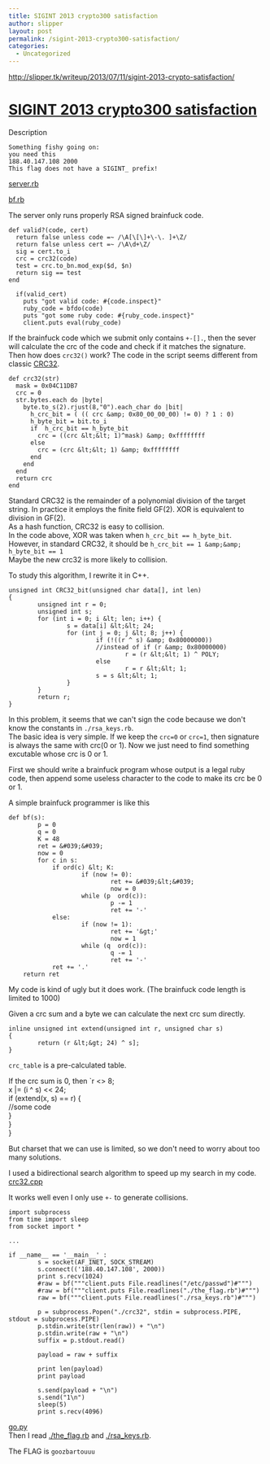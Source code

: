 ```yaml
---
title: SIGINT 2013 crypto300 satisfaction
author: slipper
layout: post
permalink: /sigint-2013-crypto300-satisfaction/
categories:
  - Uncategorized
---
```

<http://slipper.tk/writeup/2013/07/11/sigint-2013-crypto-satisfaction/>

# [SIGINT 2013 crypto300 satisfaction][1]

Description

    Something fishy going on:
    you need this
    188.40.147.108 2000
    This flag does not have a SIGINT_ prefix!
    

[server.rb][2]

[bf.rb][3]

The server only runs properly RSA signed brainfuck code.

    def valid?(code, cert)
      return false unless code =~ /\A[\[\]+\-\. ]+\Z/
      return false unless cert =~ /\A\d+\Z/
      sig = cert.to_i
      crc = crc32(code)
      test = crc.to_bn.mod_exp($d, $n)
      return sig == test
    end
    
      if(valid_cert)
        puts "got valid code: #{code.inspect}"
        ruby_code = bfdo(code)
        puts "got some ruby code: #{ruby_code.inspect}"
        client.puts eval(ruby_code)
    

If the brainfuck code which we submit only contains `+-[].`, then the sever will calculate the crc of the code and check if it matches the signature.  
Then how does `crc32()` work? The code in the script seems different from classic [CRC32][4].

    def crc32(str)
      mask = 0x04C11DB7
      crc = 0
      str.bytes.each do |byte|
        byte.to_s(2).rjust(8,"0").each_char do |bit|
          h_crc_bit = ( (( crc &amp; 0x80_00_00_00) != 0) ? 1 : 0)
          h_byte_bit = bit.to_i
          if  h_crc_bit == h_byte_bit
            crc = ((crc &lt;&lt; 1)^mask) &amp; 0xffffffff
          else
            crc = (crc &lt;&lt; 1) &amp; 0xffffffff
          end
        end
      end
      return crc
    end
    

Standard CRC32 is the remainder of a polynomial division of the target string. In practice it employs the finite field GF(2). XOR is equivalent to division in GF(2).  
As a hash function, CRC32 is easy to collision.  
In the code above, XOR was taken when `h_crc_bit == h_byte_bit`.  
However, in standard CRC32, it should be `h_crc_bit == 1 &amp;&amp; h_byte_bit == 1`  
Maybe the new crc32 is more likely to collision.

To study this algorithm, I rewrite it in C++.

    unsigned int CRC32_bit(unsigned char data[], int len)
    {
            unsigned int r = 0;
            unsigned int s;
            for (int i = 0; i &lt; len; i++) {
                    s = data[i] &lt;&lt; 24;
                    for (int j = 0; j &lt; 8; j++) {
                            if (!((r ^ s) &amp; 0x80000000))
                            //instead of if (r &amp; 0x80000000)
                                    r = (r &lt;&lt; 1) ^ POLY;
                            else
                                    r = r &lt;&lt; 1;
                            s = s &lt;&lt; 1;
                    }
            }
            return r;
    }
    

In this problem, it seems that we can't sign the code because we don't know the constants in `./rsa_keys.rb`.  
The basic idea is very simple. If we keep the `crc=0` or `crc=1`, then signature is always the same with crc(0 or 1). Now we just need to find something excutable whose crc is 0 or 1.

First we should write a brainfuck program whose output is a legal ruby code, then append some useless character to the code to make its crc be 0 or 1.

A simple brainfuck programmer is like this

    def bf(s):
            p = 0
            q = 0
            K = 48
            ret = &#039;&#039;
            now = 0
            for c in s:
                if ord(c) &lt; K:
                        if (now != 0):
                                ret += &#039;&lt;&#039;
                                now = 0
                        while (p  ord(c)):
                                p -= 1
                                ret += '-'
                else:                                                                                                                                                                             
                        if (now != 1):                                                                                                                                                            
                                ret += '&gt;'                                                                                                                                                        
                                now = 1                                                                                                                                                           
                        while (q  ord(c)):
                                q -= 1
                                ret += '-'
                ret += '.'
        return ret
    

My code is kind of ugly but it does work. (The brainfuck code length is limited to 1000)

Given a crc sum and a byte we can calculate the next crc sum directly.

    inline unsigned int extend(unsigned int r, unsigned char s)
    {
            return (r &lt;&gt; 24) ^ s];
    }
    

`crc_table` is a pre-calculated table.

If the crc sum is 0, then \`r <> 8;  
x |= (i ^ s) << 24;  
if (extend(x, s) == r) {  
//some code  
}  
}  
}

But charset that we can use is limited, so we don't need to worry about too many solutions.

I used a bidirectional search algorithm to speed up my search in my code.  
[crc32.cpp][5]

It works well even I only use `+-` to generate collisions.

    import subprocess
    from time import sleep
    from socket import *
    
    ...
    
    if __name__ == '__main__' :
            s = socket(AF_INET, SOCK_STREAM)
            s.connect(('188.40.147.108', 2000))
            print s.recv(1024)
            #raw = bf("""client.puts File.readlines("/etc/passwd")#""")
            #raw = bf("""client.puts File.readlines("./the_flag.rb")#""")
            raw = bf("""client.puts File.readlines("./rsa_keys.rb")#""")
    
            p = subprocess.Popen("./crc32", stdin = subprocess.PIPE, stdout = subprocess.PIPE)
            p.stdin.write(str(len(raw)) + "\n")
            p.stdin.write(raw + "\n")
            suffix = p.stdout.read()
    
            payload = raw + suffix
    
            print len(payload)
            print payload
    
            s.send(payload + "\n")
            s.send("1\n")
            sleep(5)
            print s.recv(4096)
    

[go.py][6]  
Then I read [./the_flag.rb][7] and [./rsa_keys.rb][8].

The FLAG is `goozbartouuu`

 [1]: http://slipper.tk/writeup/2013/07/11/sigint-2013-crypto-satisfaction/
 [2]: https://github.com/5lipper/CTF-Challenges/blob/master/SIGINT2013/crypto/satisfaction/server.rb
 [3]: https://github.com/5lipper/CTF-Challenges/blob/master/SIGINT2013/crypto/satisfaction/bf.rb
 [4]: http://en.wikipedia.org/wiki/Crc32
 [5]: https://github.com/5lipper/CTF-Challenges/blob/master/SIGINT2013/crypto/satisfaction/crc32.cpp
 [6]: https://github.com/5lipper/CTF-Challenges/blob/master/SIGINT2013/crypto/satisfaction/go.py
 [7]: https://github.com/5lipper/CTF-Challenges/blob/master/SIGINT2013/crypto/satisfaction/the_flag.rb
 [8]: https://github.com/5lipper/CTF-Challenges/blob/master/SIGINT2013/crypto/satisfaction/rsa_keys.rb